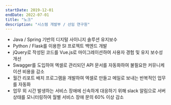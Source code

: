 ```yaml
---
startDate: 2019-12-01
endDate: 2022-07-01
title: "노크"
description: "시스템 개발부 / 선임 연구원"
---
```


- Java / Spring 기반의 디지털 사이니지 솔루션 유지보수
- Python / Flask를 이용한 SI 프로젝트 백엔드 개발
- jQuery로 작성된 코드를 Vue.js로 마이그레이션하여 사용자 경험 및 유지 보수성 개선
- Swagger를 도입하여 엑셀로 관리되던 API 문서를 자동화하여 불필요한 커뮤니케이션 비용을 감소
- 월간 리포트 배치 프로그램을 개발하여 엑셀로 만들고 메일로 보내는 반복적인 업무를 자동화
- 업무 외 시간 발생하는 서비스 장애에 신속하게 대응하기 위해 slack 알림으로 서버 상태를 모니터링하여 월별 서비스 장애 문의 60% 이상 감소
